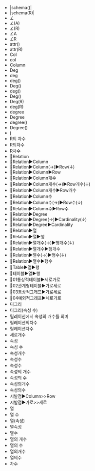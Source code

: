 ﻿- |schema()|
- |schema(R)|
- ∠
- ∠(A)
- ∠(R)
- ∠A
- ∠R
- attr()
- attr(R)
- Col
- col
- Column
- Deg
- deg
- deg()
- Deg()
- deg()
- Deg()
- Deg(R)
- deg(R)
- degree
- Degree
- degree()
- Degree()
- j
- R의 차수
- R의차수
- R차수
- 📌Relation
- 📌Relation▶️Column
- 📌Relation▶️Column(→)▶️Row(↓)
- 📌Relation▶️Column▶️Row
- 📌Relation▶️Column개수
- 📌Relation▶️Column개수(→)▶️Row개수(↓)
- 📌Relation▶️Column개수▶️Row개수
- 📌Relation▶️Column수
- 📌Relation▶️Column수(→)▶️Row수(↓)
- 📌Relation▶️Column수▶️Row수
- 📌Relation▶️Degree
- 📌Relation▶️Degree(→)▶️Cardinality(↓)
- 📌Relation▶️Degree▶️Cardinality
- 📌Relation▶️열
- 📌Relation▶️열▶️행
- 📌Relation▶️열개수(→)▶️행개수(↓)
- 📌Relation▶️열개수▶️행개수
- 📌Relation▶️열수(→)▶️행수(↓)
- 📌Relation▶️열수▶️행수
- 📌Table▶️열▶️행
- 📌테이블▶️열▶️행
- 🔎01통상적테이블▶️세로가로
- 🔎02관계형테이블▶️가로세로
- 🔎03통상적그래프▶️가로세로
- 🔎04예외적그래프▶️세로가로
- 디그리
- 디그리(속성 수)
- 릴레이션에서 속성의 개수를 의미
- 릴레이션의차수
- 릴레이션차수
- 세로개수
- 속성
- 속성 수
- 속성개수
- 속성수
- 속성수
- 속성의 개수
- 속성의 수
- 속성의개수
- 속성의수
- 시발점▶️Column>>Row
- 시발점▶️가로>>세로
- 열
- 열 수
- 열(속성)
- 열속성
- 열수
- 열의 개수
- 열의 수
- 열의개수
- 열의수
- 차수

